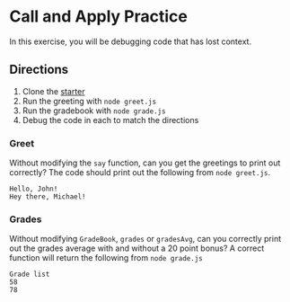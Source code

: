 # Call and Apply Practice

In this exercise, you will be debugging code that has lost context.

## Directions

1. Clone the [starter]
2. Run the greeting with `node greet.js`
3. Run the gradebook with `node grade.js`
4. Debug the code in each to match the directions

### Greet

Without modifying the `say` function, can you get the greetings to print out
correctly? The code should print out the following from `node greet.js`.

```plaintext
Hello, John!
Hey there, Michael!
```

### Grades

Without modifying `GradeBook`, `grades` or `gradesAvg`, can you correctly
print out the grades average with and without a 20 point bonus? A correct
function will return the following from `node grade.js`

```plaintext
Grade list
58
78
```


[starter]: https://github.com/appacademy-starters/call-and-apply-starter